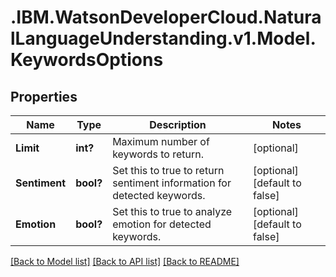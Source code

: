 # .IBM.WatsonDeveloperCloud.NaturalLanguageUnderstanding.v1.Model.KeywordsOptions
## Properties

Name | Type | Description | Notes
------------ | ------------- | ------------- | -------------
**Limit** | **int?** | Maximum number of keywords to return. | [optional] 
**Sentiment** | **bool?** | Set this to true to return sentiment information for detected keywords. | [optional] [default to false]
**Emotion** | **bool?** | Set this to true to analyze emotion for detected keywords. | [optional] [default to false]

[[Back to Model list]](../README.md#documentation-for-models) [[Back to API list]](../README.md#documentation-for-api-endpoints) [[Back to README]](../README.md)

